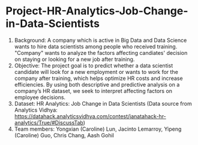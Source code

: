 # Project-HR-Analytics-Job-Change-in-Data-Scientists

1. Background: A company which is active in Big Data and Data Science wants to hire data scientists among people who received training. "Company" wants to analyze the factors affecting candiates' decision on staying or looking for a new job after training.
2. Objective: The project goal is to predict whether a data scientist candidate will look for a new employment or wants to work for the company after training, which helps optimize HR costs and increase efficiencies. By using both descriptive and predictive analysis on a company’s HR dataset, we seek to interpret affecting factors on employee decisions. 
3. Dataset: HR Analytics: Job Change in Data Scientists (Data source from Analytics Vidhya: https://datahack.analyticsvidhya.com/contest/janatahack-hr-analytics/True/#DiscussTab)
5. Team members: Yongxian (Caroline) Lun, Jacinto Lemarroy, Yipeng (Caroline) Guo, Chris Chang, Aash Gohil
